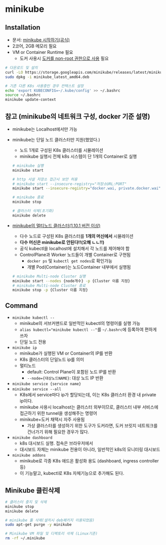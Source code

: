 # minikube

## Installation

- 문서: [minikube 시작하기(공식)](https://minikube.sigs.k8s.io/docs/start/)
- 2코어, 2GB 메모리 필요
- VM or Container Runtime 필요
  - 도커 사용시 [도커를 non-root 권한으로 사용](https://docs.docker.com/engine/install/linux-postinstall/#manage-docker-as-a-non-root-user) 필요

```sh
# 다운로드 및 설치
curl -LO https://storage.googleapis.com/minikube/releases/latest/minikube_latest_amd64.deb
sudo dpkg -i minikube_latest_amd64.deb

# 기존 다른 K8s 사용중인 경우 컨텍스트 설정
echo 'export KUBECONFIG=~/.kube/config' >> ~/.bashrc
source ~/.bashrc
minikube update-context
```

## 참고 (minikube의 네트워크 구성, docker 기준 설명)

- minikube는 Localhost에서만 가능
- minikube는 단일 노드 클러스터만 지원(했었다.)
  - 노드 1개로 구성된 K8s 클러스터를 시뮬레이션
  - minikube 실행시 전체 k8s 시스템이 단 1개의 Container로 실행

  ```sh
  # minikube 실행
  minikube start

  # http 사설 저장소 접근시 보안 허용
  # minikube start --insecure-registry="저장소URL:PORT"
  minikube start --insecure-registry="docker.wai, private.docker.wai"

  # minikube 종료
  minikube stop

  # 클러스터 삭제(초기화)
  minikube delete
  ```

- [minikube의 멀티노드 클러스터(1.10.1 버전 이상)](https://minikube.sigs.k8s.io/docs/tutorials/multi_node/)
  - 다수 노드로 구성된 K8s 클러스터를 **1개의 머신에서** 시뮬레이션
  - **다수 머신은 minikube로 안된다!!(오해 ㄴㄴ!!)**
  - 공식 kubectl을 localhost에 설치해서 각 노드를 제어해야 함
  - ControlPlane과 Worker 노드들이 개별 Container로 구현됨
    - `docker ps` 및 `kubectl get nodes`로 확인가능
    - 개별 Pod(Container)는 노드Container 내부에서 실행됨

  ```sh
  # minikube Multi-node Cluster 실행
  minikube start --nodes {node개수} -p {Cluster 이름 지정}
  # minikube Multi-node Cluster 종료
  minikube stop -p {Cluster 이름 지정}
  ```

## Command

- `minikube kubectl --`
  - minikube의 서브커맨드로 일반적인 kubectl의 명령어를 실행 가능
  - `alias kubectl="minikube kubectl --"`를 `~/.bashrc`에 등록하여 편하게 쓰자
  - 단일 노드 전용
- `minikube ip`
  - minikube가 실행된 VM or Container의 IP를 반환
  - K8s 클러스터의 단일노드 ip를 의미
  - 멀티노드
    - default: Control Plane이 포함된 노드 IP를 반환
    - `--node={대상노드NAME}`: 대상 노드 IP 반환
- `minikube service {service name}`
- `minikube service --all`
  - K8s에서 service마다 ip가 할당되는데, 이는 K8s 클러스터 환경 내 private ip이다.
  - minikube 사용시 localhost는 클러스터 외부이므로, 클러스터 내부 서비스에 접근하기 위한 tunnel을 생성해주는 명령어
  - minikube+도커 채택시 자주 사용됨
    - 가상 클러스터를 생성하기 위한 도구가 도커라면, 도커 브릿지 네트워크를 건너가기 위해 필요한 경우가 많다.
- `minikube dashboard`
  - k8s 대시보드 실행. 접속은 브라우저에서
  - 대시보드 자체는 minikube 전용이 아니라, 일반적인 k8s의 모니터링 대시보드
- `minikube addons`
  - minikube로 각종 K8s 애드온 활성화 용도 (dashboard, ingress controller 등)
  - 이 기능말고, kubectl로 K8s 자체기능으로 추가해도 된다.

## Minikube 클린삭제

```sh
# 클러스터 중지 및 삭제
minikube stop
minikube delete

# minikube 툴 삭제(설치시 deb패키지 이용되었음)
sudo apt-get purge -y minikube

# Minikube VM 파일 및 디렉토리 삭제 (Linux기준)
rm -rf ~/.minikube
```
